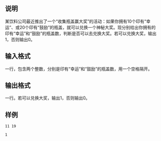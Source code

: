 <h2>说明</h2>

某饮料公司最近推出了一个“收集瓶盖赢大奖”的活动：如果你拥有$10$个印有“幸运”、或$20$个印有“鼓励”的瓶盖，就可以兑换一个神秘大奖。现分别给出你拥有的印有“幸运”和“鼓励”的瓶盖数，判断是否可以去兑换大奖。若可以兑换大奖，输出$1$，否则输出$0$。
<h2>输入格式</h2>

一行，包含两个整数，分别是印有“幸运”和“鼓励”的瓶盖数，用一个空格隔开。

<h2>输出格式</h2>

一行。若可以兑换大奖，输出$1$，否则输出$0$。

<h2>样例</h2>
<pre><code class="language-input1">11 19</code></pre><pre><code class="language-output1">1</code></pre>

